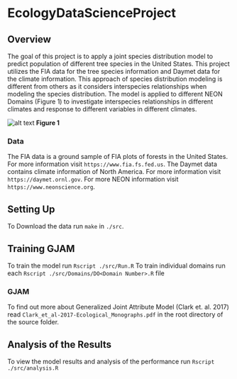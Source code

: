 # EcologyDataScienceProject

## Overview
The goal of this project is to apply a joint species distribution model to predict population of different tree species in the United States. This project utilizes the FIA data for the tree species information and Daymet data for the climate information. This approach of species distribution modeling is different from others as it considers interspecies relationships when modeling the species distribution. The model is applied to different NEON Domains (Figure 1) to investigate interspecies relationships in different climates and response to different variables in different climates.



![alt text](https://www.neonscience.org/sites/default/files/styles/fullwidth/public/image-content-images/2016_NEONBattelleDomainOverview-web.png?itok=WfKIIINK)
**Figure 1**



### Data
The FIA data is a ground sample of FIA plots of forests in the United States. For more information visit `https://www.fia.fs.fed.us`.
The Daymet data contains climate information of North America. For more information visit `https://daymet.ornl.gov`.
For more NEON information visit `https://www.neonscience.org`.

## Setting Up
To Download the data run `make` in `./src`.

## Training GJAM
To train the model run `Rscript ./src/Run.R`
To train individual domains run each `Rscript ./src/Domains/DO<Domain Number>.R` file

### GJAM
To find out more about Generalized Joint Attribute Model (Clark et. al. 2017) read `Clark_et_al-2017-Ecological_Monographs.pdf` in the root directory of the source folder.

## Analysis of the Results
To view the model results and analysis of the performance run `Rscript ./src/analysis.R`